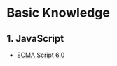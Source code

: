 # Basic Knowledge

## 1. JavaScript

* [ECMA Script 6.0](/reference/basic-knowledge/11javascript-library/111ecma-60.md)



